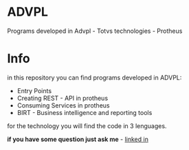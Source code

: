 # ADVPL
Programs developed in Advpl - Totvs technologies - Protheus 
# Info
in this repository you can find programs developed in ADVPL:

* Entry Points 
* Creating REST - API in protheus
* Consuming Services in protheus
* BIRT - Business intelligence and reporting tools

for the technology you will find the code in 3 lenguages.

**if you have some question just ask me** - [linked in](www.linkedin.com/in/nahim-dhaney-terrazas-parada-3b4b14139)
